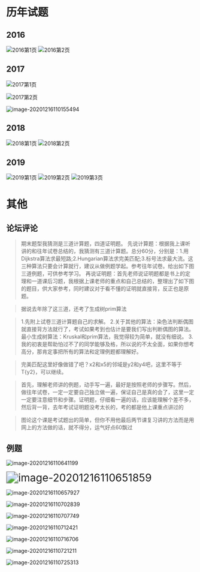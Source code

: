























# 历年试题

## 2016

![2016第1页](Untitled.assets/2016第1页-1608087329848.jpg)
![2016第2页](Untitled.assets/2016第2页-1608087339898.jpg)

## 2017
![2017第1页](Untitled.assets/2017第1页-1608087436249.jpg)

![2017第2页](Untitled.assets/2017第2页-1608087436249.jpg)

![image-20201216110155494](Untitled.assets/image-20201216110155494.png)

## 2018

![2018第1页](Untitled.assets/2018第1页-1608087436249.jpg)
![2018第2页](Untitled.assets/2018第2页-1608087436249.jpg)
## 2019
![2019第1页](Untitled.assets/2019第1页-1608087423209.jpg)
![2019第2页](Untitled.assets/2019第2页-1608087436249.jpg)
![2019第3页](Untitled.assets/2019第3页-1608087436249.jpg)

# 其他

## 论坛评论

> 期末题型我猜测是三道计算题，四道证明题。
> 先说计算题：根据我上课听讲的和往年试卷总结的，我猜测有三道计算题。总分60分，分别是：1.用Dijkstra算法求最短路;2.Hungarian算法求完美匹配;3.标号法求最大流。这三种算法只要会计算就行，建议从做例题学起。参考往年试卷。给出如下图三道例题，可供参考学习。
> 再说证明题：首先老师说证明题都是书上的定理和一道课后习题，我根据上课老师的重点和自己总结的，整理出了如下图的题目，供大家参考，同时建议对于看不懂的证明就直接背，反正也是原题。

> 据说去年除了这三道，还考了生成树prim算法
>

>1.先附上试卷三道计算题自己的求解。
2.关于其他的算法：染色法判断偶图就直接背方法就行了，考试如果考到也估计是要我们写出判断偶图的算法。最小生成树算法：Kruskal和prim算法，我觉得较为简单，就没有细说。
3.我的初衷是帮助怕过不了的同学能够及格，所以说的不太全面，如果你想考高分，那肯定事把所有的算法和定理例题都理解好。

> 完美匹配这里好像做错了吧？x2和x5的邻域是y2和y4吧，这里不等于T{y2}，可以继续。

> 首先，理解老师讲的例题，动手写一遍，最好是按照老师的步骤写。然后，做往年试卷，一定一定要自己独立做一遍，保证自己是真的会了，这里一定一定要注意细节和步骤。证明题，仔细看一遍的话，应该能理解个差不多，然后背一背，去年考试证明题没考太长的，考的都是他上课重点讲过的

> 图论这个课是考试题出的简单，但你不用他最后两节课复习讲的方法而是用网上的方法做的话，就不得分，运气好点60飘过

## 例题

![image-20201216110641199](Untitled.assets/image-20201216110641199.png)

<img src="Untitled.assets/image-20201216110651859.png" alt="image-20201216110651859" style="zoom:200%;" />

![image-20201216110657927](Untitled.assets/image-20201216110657927.png)

![image-20201216110702839](Untitled.assets/image-20201216110702839.png)

![image-20201216110707749](Untitled.assets/image-20201216110707749.png)

![image-20201216110712421](Untitled.assets/image-20201216110712421.png)

![image-20201216110716706](Untitled.assets/image-20201216110716706.png)

![image-20201216110721211](Untitled.assets/image-20201216110721211.png)

![image-20201216110725313](Untitled.assets/image-20201216110725313.png)